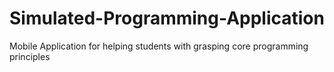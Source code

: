 # Simulated-Programming-Application
Mobile Application for helping students with grasping core programming principles
